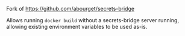 Fork of https://github.com/abourget/secrets-bridge

Allows running `docker build` without a secrets-bridge server running,
allowing existing environment variables to be used as-is.
